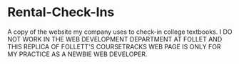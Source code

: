 # Rental-Check-Ins
A copy of the website my company uses to check-in college textbooks.
I DO NOT WORK IN THE WEB DEVELOPMENT DEPARTMENT AT FOLLET AND THIS REPLICA OF FOLLETT'S COURSETRACKS WEB PAGE IS ONLY FOR MY PRACTICE AS A NEWBIE WEB DEVELOPER.

